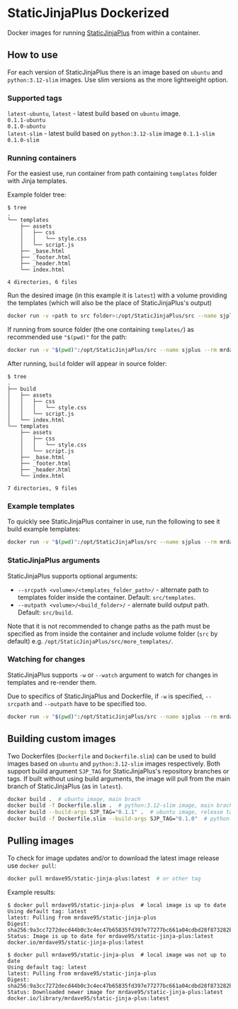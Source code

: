 # StaticJinjaPlus Dockerized
Docker images for running [StaticJinjaPlus](https://github.com/MrDave/StaticJinjaPlus) from within a container.

## How to use
For each version of StaticJinjaPlus there is an image based on `ubuntu` and `python:3.12-slim` images. Use slim versions as the more lightweight option.

### Supported tags
`latest-ubuntu`, `latest` - latest build based on `ubuntu` image.  
`0.1.1-ubuntu`  
`0.1.0-ubuntu`  
`latest-slim` - latest build based on `python:3.12-slim` image
`0.1.1-slim`  
`0.1.0-slim`

### Running containers
For the easiest use, run container from path containing `templates` folder with Jinja templates.

Example folder tree:
```
$ tree
.
└── templates
    ├── assets
    │   ├── css
    │   │   └── style.css
    │   └── script.js
    ├── _base.html
    ├── _footer.html
    ├── _header.html
    └── index.html

4 directories, 6 files
```

Run the desired image (in this example it is `latest`) with a volume providing the templates (which will also be the place of StaticJinjaPlus's output)
```sh
docker run -v <path to src folder>:/opt/StaticJinjaPlus/src --name sjplus --rm mrdave95/static-jinja-plus:latest
```

If running from source folder (the one containing `templates/`) as recommended use `"$(pwd)"` for the path:
```sh
docker run -v "$(pwd)":/opt/StaticJinjaPlus/src --name sjplus --rm mrdave95/static-jinja-plus:latest
```

After running, `build` folder will appear in source folder:

```
$ tree
.
├── build
│   ├── assets
│   │   ├── css
│   │   │   └── style.css
│   │   └── script.js
│   └── index.html
└── templates
    ├── assets
    │   ├── css
    │   │   └── style.css
    │   └── script.js
    ├── _base.html
    ├── _footer.html
    ├── _header.html
    └── index.html

7 directories, 9 files
```

### Example templates
To quickly see StaticJinjaPlus container in use, run the following to see it build example templates:
```sh
docker run -v "$(pwd)":/opt/StaticJinjaPlus/src --name sjplus --rm mrdave95/static-jinja-plus --srcpath src/templates_example --outpath src/build
```

### StaticJinjaPlus arguments

StaticJinjaPlus supports optional arguments:
- `--srcpath <volume>/<templates_folder_path>/` - alternate path to templates folder inside the container. Default: `src/templates`.
- `--outpath <volume>/<build_folder>/` - alernate build output path. Default: `src/build`.

Note that it is not recommended to change paths as the path must be specified as from inside the container and include volume folder (`src` by default) e.g. `/opt/StaticJinjaPlus/src/more_templates/`.

### Watching for changes

StaticJinjaPlus supports `-w` or `--watch` argument to watch for changes in templates and re-render them.

Due to specifics of StaticJinjaPlus and Dockerfile, if `-w` is specified, `--srcpath` and `--outpath` have to be specified too.

```sh
docker run -v "$(pwd)":/opt/StaticJinjaPlus/src --name sjplus --rm mrdave95/static-jinja-plus -w --srcpath src/templates --outpath src/build
```

## Building custom images

Two Dockerfiles (`Dockerfile` and `Dockerfile.slim`) can be used to build images based on `ubuntu` and `python:3.12-slim` images respectively. Both support buiild argument `SJP_TAG` for StaticJinjaPlus's repository branches or tags. If built without using build arguments, the image will pull from the main branch of StaticJinjaPlus (as in `latest`).

```sh
docker build .  # ubuntu image, main brach
docker build -f Dockerfile.slim .  # python:3.12-slim image, main brach
docker build --build-args SJP_TAG="0.1.1" .  # ubuntu image, release tag "0.1.1"
docker build -f Dockerfile.slim --build-args SJP_TAG="0.1.0"  # python:3.12-slim image, release tag "0.1.0"
```

## Pulling images

To check for image updates and/or to download the latest image release use `docker pull`:
```sh
docker pull mrdave95/static-jinja-plus:latest  # or other tag
```

Example results:

```
$ docker pull mrdave95/static-jinja-plus  # local image is up to date
Using default tag: latest
latest: Pulling from mrdave95/static-jinja-plus
Digest: sha256:9a3cc7272decd44b0c3c4ec47b65835fd397e77277bc661a04cdbd28f873282b
Status: Image is up to date for mrdave95/static-jinja-plus:latest
docker.io/mrdave95/static-jinja-plus:latest

$ docker pull mrdave95/static-jinja-plus  # local image was not up to date 
Using default tag: latest
latest: Pulling from mrdave95/static-jinja-plus
Digest: sha256:9a3cc7272decd44b0c3c4ec47b65835fd397e77277bc661a04cdbd28f873282b
Status: Downloaded newer image for mrdave95/static-jinja-plus:latest
docker.io/library/mrdave95/static-jinja-plus:latest
```
